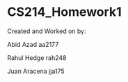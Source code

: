 # CS214_Homework1

Created and Worked on by:

Abid Azad     aa2177

Rahul Hedge   rah248

Juan Aracena  jja175
